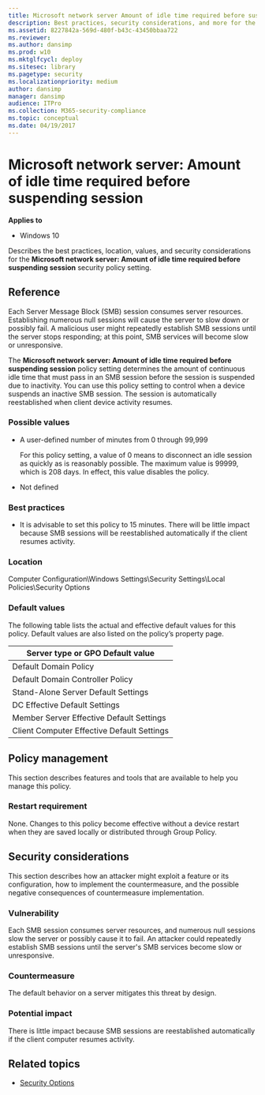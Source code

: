 ```yaml
---
title: Microsoft network server Amount of idle time required before suspending session (Windows 10)
description: Best practices, security considerations, and more for the policy setting, Microsoft network server Amount of idle time required before suspending session.
ms.assetid: 8227842a-569d-480f-b43c-43450bbaa722
ms.reviewer: 
ms.author: dansimp
ms.prod: w10
ms.mktglfcycl: deploy
ms.sitesec: library
ms.pagetype: security
ms.localizationpriority: medium
author: dansimp
manager: dansimp
audience: ITPro
ms.collection: M365-security-compliance
ms.topic: conceptual
ms.date: 04/19/2017
---
```


# Microsoft network server: Amount of idle time required before suspending session

**Applies to**
-   Windows 10

Describes the best practices, location, values, and security considerations for the **Microsoft network server: Amount of idle time required before suspending session** security policy setting.

## Reference

Each Server Message Block (SMB) session consumes server resources. Establishing numerous null sessions will cause the server to slow down or possibly fail. A malicious user might repeatedly establish SMB sessions until the server stops responding; at this point, SMB services will become slow or unresponsive.

The **Microsoft network server: Amount of idle time required before suspending session** policy setting determines the amount of continuous idle time that must pass in an SMB session before the session is suspended due to inactivity. You can use this policy setting to control when a device suspends an inactive SMB session. The session is automatically reestablished when client device activity resumes.

### Possible values

-   A user-defined number of minutes from 0 through 99,999

    For this policy setting, a value of 0 means to disconnect an idle session as quickly as is reasonably possible. The maximum value is 99999, which is 208 days. In effect, this value disables the policy.

-   Not defined

### Best practices

-   It is advisable to set this policy to 15 minutes. There will be little impact because SMB sessions will be reestablished automatically if the client resumes activity.

### Location

Computer Configuration\\Windows Settings\\Security Settings\\Local Policies\\Security Options

### Default values

The following table lists the actual and effective default values for this policy. Default values are also listed on the policy’s property page.


|      Server type or GPO Default value      |
|--------------------------------------------|
|           Default Domain Policy            |
|      Default Domain Controller Policy      |
|    Stand-Alone Server Default Settings     |
|       DC Effective Default Settings        |
|  Member Server Effective Default Settings  |
| Client Computer Effective Default Settings |

## Policy management

This section describes features and tools that are available to help you manage this policy.

### Restart requirement

None. Changes to this policy become effective without a device restart when they are saved locally or distributed through Group Policy.

## Security considerations

This section describes how an attacker might exploit a feature or its configuration, how to implement the countermeasure, and the possible negative consequences of countermeasure implementation.

### Vulnerability

Each SMB session consumes server resources, and numerous null sessions slow the server or possibly cause it to fail. An attacker could repeatedly establish SMB sessions until the server's SMB services become slow or unresponsive.

### Countermeasure

The default behavior on a server mitigates this threat by design.

### Potential impact

There is little impact because SMB sessions are reestablished automatically if the client computer resumes activity.

## Related topics

- [Security Options](security-options.md)
